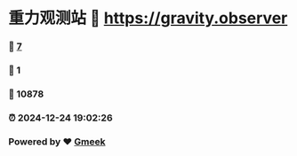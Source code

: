 # 重力观测站 :link: https://gravity.observer 
### :page_facing_up: [7](https://gravity.observer/tag.html) 
### :speech_balloon: 1 
### :hibiscus: 10878 
### :alarm_clock: 2024-12-24 19:02:26 
### Powered by :heart: [Gmeek](https://github.com/Meekdai/Gmeek)
